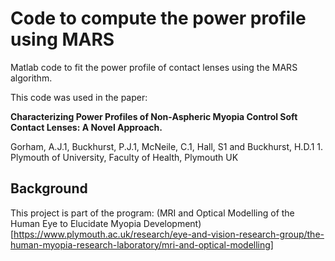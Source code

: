 # Code to compute the power profile using MARS

Matlab code to fit the power profile of contact lenses using the MARS algorithm.

This code was used in the paper:

**Characterizing Power Profiles of Non-Aspheric Myopia Control Soft
Contact Lenses: A Novel Approach.**

Gorham, A.J.1, Buckhurst, P.J.1, McNeile, C.1, Hall, S1 and Buckhurst,
H.D.1 1. Plymouth of University, Faculty of Health, Plymouth UK


##  Background

This project is part of the program:
(MRI and Optical Modelling of the Human Eye to Elucidate Myopia
Development)[https://www.plymouth.ac.uk/research/eye-and-vision-research-group/the-human-myopia-research-laboratory/mri-and-optical-modelling]






